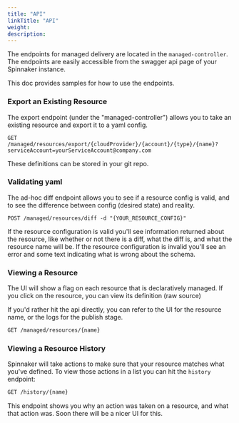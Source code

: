 ```yaml
---
title: "API"
linkTitle: "API"
weight: 
description: 
---
```




The endpoints for managed delivery are located in the `managed-controller`.
The endpoints are easily accessible from the swagger api page of your Spinnaker instance.

This doc provides samples for how to use the endpoints.


### Export an Existing Resource

The export endpoint (under the "managed-controller") allows you to take an existing resource and export it to a yaml config.

`GET 
/managed/resources/export/{cloudProvider}/{account}/{type}/{name}?serviceAccount=yourServiceAccount@company.com`

These definitions can be stored in your git repo.


### Validating yaml
 
The ad-hoc diff endpoint allows you to see if a resource config is valid, and to see the difference between config (desired state) and reality.

`POST /managed/resources/diff -d "{YOUR_RESOURCE_CONFIG}"`

If the resource configuration is valid you'll see information returned about the resource, like whether or not there is a diff, what the diff is, and what the resource name will be.
If the resource configuration is invalid you'll see an error and some text indicating what is wrong about the schema.  


### Viewing a Resource

The UI will show a flag on each resource that is declaratively managed. 
If you click on the resource, you can view its definition (raw source)


If you'd rather hit the api directly, you can refer to the UI for the resource name, or the logs for the publish stage. 

```bash
GET /managed/resources/{name}
```

### Viewing a Resource History

Spinnaker will take actions to make sure that your resource matches what you've defined. 
To view those actions in a list you can hit the `history` endpoint:

```bash
GET /history/{name}
```

This endpoint shows you why an action was taken on a resource, and what that action was.
Soon there will be a nicer UI for this.
